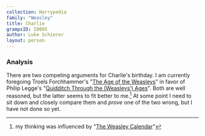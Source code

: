 ```yaml
---
collection: Harrypedia
family: "Weasley"
title: Charlie
grampsID: I0095
author: Luke Schierer
layout: person
---
```


### Analysis

There are two competing arguments for Charlie's birthday. I am currently foregoing
Troels Forchhammer's "[The Age of the Weasleys][TAW]" in favor of Philip Legge's
"[Quidditch Through the (Weasleys’) Ages][QTWA]". Both are well reasoned, but
the latter seems to fit better to me.[^221202-3] At some point I need to sit
down and closely compare them and _prove_ one of the two wrong, but I have not
done so yet.

[TAW]: https://www.hp-lexicon.org/2004/05/02/the-age-of-the-weasleys/
[QTWA]: https://www.hp-lexicon.org/2007/07/18/quidditch-through-the-weasleys-ages-or-the-unusual-career-of-charles-weasley/

[^221202-3]: my thinking was influenced by "[The Weasley Calendar](https://www.redhen-publications.com/Wcalendar.html)"

